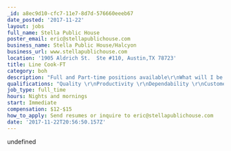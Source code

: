 ```yaml
---
_id: a8ec9d10-cfc7-11e7-8d7d-576660eeeb67
date_posted: '2017-11-22'
layout: jobs
full_name: Stella Public House
poster_email: eric@stellapublichouse.com
business_name: Stella Public House/Halcyon
business_url: www.stellapublichouse.com
location: '1905 Aldrich St.  Ste #110, Austin,TX 78723'
title: Line Cook-FT
category: boh
description: "Full and Part-time positions available\r\nWhat will I be doing?\r\n\r\nAs a Cook, you would be responsible for preparing food items in accordance with recipes and established standards in the Company's continuing effort to deliver outstanding service and financial profitability. Specifically, you would be responsible for performing the following tasks to the highest standards:\r\n\r\nPrepare food items according to designated recipes and quality standards\r\nMaintain cleanliness and comply with food sanitation standards at all times\r\nManage guest orders in a friendly, timely and efficient manner\r\nEnsure knowledge of menu and all food products\r\nStock and maintain designated food station(s)\r\nVisually inspect all food sent from the kitchen\r\nPractice correct food handling and food storage procedures according to federal, state, local and company regulations\r\nPrepare requisitions for supplies and food items, as needed\r\n\r\nWhat are we looking for?\r\n\r\nHospitality - We're passionate about delivering exceptional guest experiences. \r\nIntegrity - We do the right thing, all the time. \r\nLeadership - We're leaders in our industry and in our communities. \r\nTeamwork - We're team players in everything we do. \r\nOwnership - We're the owners of our actions and decisions. \r\nNow - We operate with a sense of urgency and discipline \r\nIn addition, we look for the demonstration of the following key attributes:"
qualifications: "Quality \r\nProductivity \r\nDependability \r\nCustomer Focus \r\nAdaptability\r\nApply"
job_type: full_time
hours: Nights and mornings
start: Immediate
compensation: $12-$15
how_to_apply: Send resumes or inquire to eric@stellapublichouse.com
date: '2017-11-22T20:56:50.157Z'
---
```

undefined
